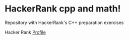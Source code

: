 # HackerRank cpp and math!
Repository with HackerRank's C++ preparation exercises

Hacker Rank [Profile](https://www.hackerrank.com/juanpa11121)
